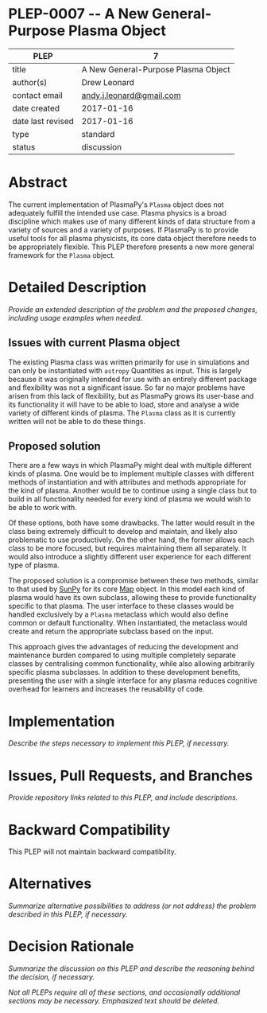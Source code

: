 # PLEP-0007 -- A New General-Purpose Plasma Object

| PLEP              | 7                                   |
|-------------------|-------------------------------------|
| title             | A New General-Purpose Plasma Object |
| author(s)         | Drew Leonard                        |
| contact email     | andy.j.leonard@gmail.com            |
| date created      | 2017-01-16                          |
| date last revised | 2017-01-16                          |
| type              | standard                            |
| status            | discussion                          |

# Abstract

The current implementation of PlasmaPy's `Plasma` object does not adequately fulfill the intended use case.
Plasma physics is a broad discipline which makes use of many different kinds of data structure from a variety of sources and a variety of purposes.
If PlasmaPy is to provide useful tools for all plasma physicists, its core data object therefore needs to be appropriately flexible.
This PLEP therefore presents a new more general framework for the `Plasma` object.

# Detailed Description

*Provide an extended description of the problem and the proposed
changes, including usage examples when needed.*

## Issues with current Plasma object

The existing Plasma class was written primarily for use in simulations and can only be instantiated with `astropy` Quantities as input.
This is largely because it was originally intended for use with an entirely different package and flexibility was not a significant issue.
So far no major problems have arisen from this lack of flexibility, but as PlasmaPy grows its user-base and its functionality it will have to be able to load, store and analyse a wide variety of different kinds of plasma.
The `Plasma` class as it is currently written will not be able to do these things.

## Proposed solution

There are a few ways in which PlasmaPy might deal with multiple different kinds of plasma.
One would be to implement multiple classes with different methods of instantiation and with attributes and methods appropriate for the kind of plasma.
Another would be to continue using a single class but to build in all functionality needed for every kind of plasma we would wish to be able to work with.

Of these options, both have some drawbacks.
The latter would result in the class being extremely difficult to develop and maintain, and likely also problematic to use productively.
On the other hand, the former allows each class to be more focused, but requires maintaining them all separately.
It would also introduce a slightly different user experience for each different type of plasma.

The proposed solution is a compromise between these two methods, similar to that used by [SunPy](sunpy.org) for its core [Map](http://docs.sunpy.org/en/stable/code_ref/map.html) object.
In this model each kind of plasma would have its own subclass, allowing these to provide functionality specific to that plasma.
The user interface to these classes would be handled exclusively by a `Plasma` metaclass which would also define common or default functionality.
When instantiated, the metaclass would create and return the appropriate subclass based on the input.

This approach gives the advantages of reducing the development and maintenance burden compared to using multiple completely separate classes by centralising common functionality, while also allowing arbitrarily specific plasma subclasses.
In addition to these development benefits, presenting the user with a single interface for any plasma reduces cognitive overhead for learners and increases the reusability of code.

# Implementation

*Describe the steps necessary to implement this PLEP, if necessary.*

# Issues, Pull Requests, and Branches

*Provide repository links related to this PLEP, and include
descriptions.*

# Backward Compatibility

This PLEP will not maintain backward compatibility.

# Alternatives

*Summarize alternative possibilities to address (or not address) the
problem described in this PLEP, if necessary.*

# Decision Rationale

*Summarize the discussion on this PLEP and describe the reasoning
behind the decision, if necessary.*

*Not all PLEPs require all of these sections, and occasionally
additional sections may be necessary.  Emphasized text should be
deleted.*
